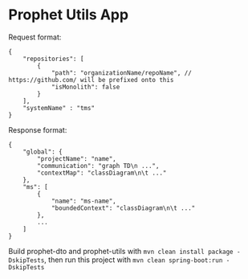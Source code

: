 # Prophet Utils App
Request format: 

    {
    	"repositories": [
    		{
    			"path": "organizationName/repoName", // https://github.com/ will be prefixed onto this
    			"isMonolith": false
    		}
    	],
    	"systemName" : "tms"
    }
Response format:

    {
	    "global": {
	        "projectName": "name",
	        "communication": "graph TD\n ...",
	        "contextMap": "classDiagram\n\t ..."
	    },
	    "ms": [
	        {
	            "name": "ms-name",
	            "boundedContext": "classDiagram\n\t ..."
	        },
	        ...
	    ]
	}

Build prophet-dto and prophet-utils with `mvn clean install package -DskipTests`, then run this project with `mvn clean spring-boot:run -DskipTests`